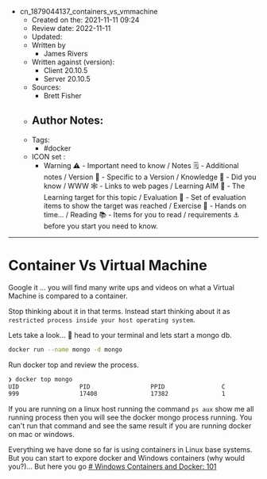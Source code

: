 - cn_1879044137_containers_vs_vmmachine
	- Created on the: 2021-11-11 09:24
	- Review date:  2022-11-11
	- Updated:
	- Written by 
		- James Rivers
	- Written against (version):
		- Client 20.10.5
		- Server 20.10.5
	- Sources: 
		- Brett Fisher
	- Author Notes: 
		- 
	- Tags: 
		- #docker
	- ICON set : 
		- Warning ⚠️ - Important need to know / Notes 🗒 - Additional notes / Version 🌱 - Specific to a Version / Knowledge 🧠 - Did you know / WWW 🕸 - Links to web pages / Learning AIM 🎯 - The Learning target for this topic / Evaluation 🧪 - Set of evaluation items to show the target was reached / Exercise 🤸 - Hands on time... /  Reading 📚  - Items for you to read / requirements ⚓ before you start you need to know.
---

# Container Vs Virtual Machine 
Google it ... you will find many write ups and videos on what a Virtual Machine is compared to a container. 

Stop thinking about it in that terms.  Instead start thinking about it as `restricted process inside your host operating system`. 

Lets take a look...  🤸 head to your terminal and lets start a mongo db. 
```bash
docker run --name mongo -d mongo  
```
Run docker top and review the process. 
```bash
❯ docker top mongo
UID                 PID                 PPID                C                   STIME               TTY                 TIME                CMD
999                 17408               17382               1                   09:34               ?                   00:00:01            mongod --bind_ip_all
```
If you are running on a linux host running the command `ps aux` show me all running process then you will see the docker mongo process running. You can't run that command and see the same result if you are running docker on mac or windows. 

Everything we have done so far is using containers in Linux base systems.  But you can start to expore docker and Windows containers (why would you?)... But here you go [# Windows Containers and Docker: 101](https://www.youtube.com/watch?v=066-9yw8-7c)




